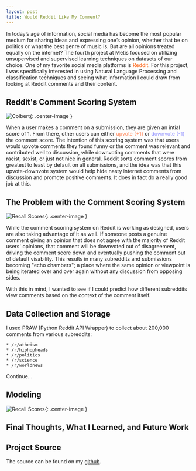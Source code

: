 ```yaml
---  
layout: post  
title: Would Reddit Like My Comment?  
---  
```


In today’s age of information, social media has become the most popular medium for sharing ideas and expressing one’s opinion, whether that be on politics or what the best genre of music is. But are all opinions treated equally on the internet? The fourth project at Metis focused on utilizing unsupervised and supervised learning techniques on datasets of our choice. One of my favorite social media platforms is <span style="color:#ff5700">Reddit</span>. For this project, I was specifically interested in using Natural Language Processing and classification techniques and seeing what information I could draw from looking at Reddit comments and their content.  

## Reddit's Comment Scoring System  

![Colbert](https://zachheick.github.io/images/Project_Fletcher_images/colbert.png){: .center-image }  

When a user makes a comment on a submission, they are given an intial score of 1. From there, other users can either <span style="color:#ff8b60">upvote (+1)</span> or <span style="color:#9494ff">downvote (-1)</span> the comment score. The intention of this scoring system was that users would upvote comments they found funny or the comment was relevant and contributed well to discussion, while downvoting comments that were racist, sexist, or just not nice in general. Reddit sorts comment scores from greatest to least by default on all submissions, and the idea was that this upvote-downvote system would help hide nasty internet comments from discussion and promote positive comments. It does in fact do a really good job at this.  

## The Problem with the Comment Scoring System  

![Recall Scores](https://zachheick.github.io/images/Project_Fletcher_images/echo_chamber.jpeg){: .center-image }

While the comment scoring system on Reddit is working as designed, users are also taking advantage of it as well. If someone posts a genuine comment giving an opinion that does not agree with the majority of Reddit users' opinions, that comment will be downvoted out of disagreement, driving the comment score down and eventually pushing the comment out of default visability. This results in many subreddits and submissions becoming "echo chambers"; a place where the same opinion or viewpoint is being iterated over and over again without any discussion from opposing sides.  

With this in mind, I wanted to see if I could predict how different subreddits view comments based on the context of the comment itself.  

## Data Collection and Storage  

I used PRAW (Python Reddit API Wrapper) to collect about 200,000 comments from various subreddits:

    * /r/atheism
    * /r/hiphopheads
    * /r/politics
    * /r/science
    * /r/worldnews

Continue...  

## Modeling  

![Recall Scores](https://zachheick.github.io/images/Project_Fletcher_images/score_vs_recall.png){: .center-image }

## Final Thoughts, What I Learned, and Future Work  

## Project Source  

The source can be found on my [github](https://github.com/ZachHeick/Project_Fletcher).
